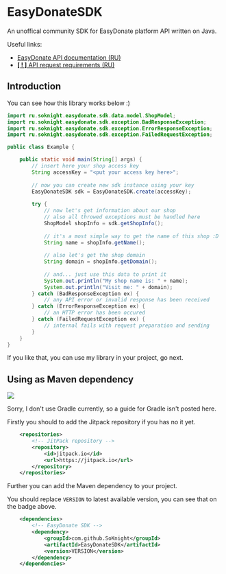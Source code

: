 # EasyDonateSDK
An unoffical community SDK for EasyDonate platform API written on Java.

Useful links:
- [EasyDonate API documentation (RU)](https://api.easydonate.ru/)
- [**[ ! ]** API request requirements (RU)](https://api.easydonate.ru/request-requirements)

## Introduction
You can see how this library works below :)
```java
import ru.soknight.easydonate.sdk.data.model.ShopModel;
import ru.soknight.easydonate.sdk.exception.BadResponseException;
import ru.soknight.easydonate.sdk.exception.ErrorResponseException;
import ru.soknight.easydonate.sdk.exception.FailedRequestException;

public class Example {

    public static void main(String[] args) {
        // insert here your shop access key
        String accessKey = "<put your access key here>";
        
        // now you can create new sdk instance using your key
        EasyDonateSDK sdk = EasyDonateSDK.create(accessKey);
        
        try {
            // now let's get information about our shop
            // also all throwed exceptions must be handled here
            ShopModel shopInfo = sdk.getShopInfo();
            
            // it's a most simple way to get the name of this shop :D
            String name = shopInfo.getName();
            
            // also let's get the shop domain
            String domain = shopInfo.getDomain();
            
            // and... just use this data to print it
            System.out.println("My shop name is: " + name);
            System.out.println("Visit me: " + domain);
        } catch (BadResponseException ex) {
            // any API error or invalid response has been received
        } catch (ErrorResponseException ex) {
            // an HTTP error has been occured
        } catch (FailedRequestException ex) {
            // internal fails with request preparation and sending
        }
    }
}
```
If you like that, you can use my library in your project, go next.

## Using as Maven dependency
[![](https://jitpack.io/v/SoKnight/EasyDonateSDK.svg)](https://jitpack.io/#SoKnight/EasyDonateSDK)

Sorry, I don't use Gradle currently, so a guide for Gradle isn't posted here.

Firstly you should to add the Jitpack repository if you has no it yet.
```xml
    <repositories>
        <!-- JitPack repository -->
        <repository>
            <id>jitpack.io</id>
            <url>https://jitpack.io</url>
        </repository>
    </repositories>
```
Further you can add the Maven dependency to your project.

You should replace `VERSION` to latest available version, you can see that on the badge above.
```xml
    <dependencies>
        <!-- EasyDonate SDK -->
        <dependency>
            <groupId>com.github.SoKnight</groupId>
            <artifactId>EasyDonateSDK</artifactId>
            <version>VERSION</version>
        </dependency>
    </dependencies>
```
